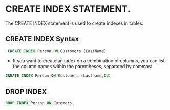 # CREATE INDEX STATEMENT.
The CREATE INDEX statement is used to create indexes in tables.

## CREATE INDEX Syntax
```sql
 CREATE INDEX Person ON Customers (LastName)
```
* If you want to create an index on a combination of columns, you can list the column names within the parentheses, separated by commas:
```sql
CREATE INDEX Person ON Customers (Lastname,Id)
```

## DROP INDEX
```sql
DROP INDEX Person ON Cutomers
